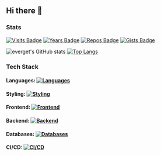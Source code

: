 ## Hi there 👋

<!--
**everget/everget** is a ✨ _special_ ✨ repository because its `README.md` (this file) appears on your GitHub profile.

Here are some ideas to get you started:

- 🔭 I’m currently working on ...
- 🌱 I’m currently learning ...
- 👯 I’m looking to collaborate on ...
- 🤔 I’m looking for help with ...
- 💬 Ask me about ...
- 📫 How to reach me: ...
- 😄 Pronouns: ...
- ⚡ Fun fact: ...
-->

### Stats

[![Visits Badge](https://badges.pufler.dev/visits/everget/everget)](https://badges.pufler.dev)
[![Years Badge](https://badges.pufler.dev/years/everget)](https://badges.pufler.dev)
[![Repos Badge](https://badges.pufler.dev/repos/everget)](https://badges.pufler.dev)
[![Gists Badge](https://badges.pufler.dev/gists/everget)](https://badges.pufler.dev)

![everget's GitHub stats](https://github-readme-stats.vercel.app/api?username=everget&show_icons=true&include_all_commits=true&show=issues,prs_merged,prs_merged_percentage&count_private=true&theme=dracula)
[![Top Langs](https://github-readme-stats.vercel.app/api/top-langs/?username=everget&layout=compact&theme=dracula)](https://github.com/everget/github-readme-stats)

### Tech Stack
#### Languages: [![Languages](https://skillicons.dev/icons?i=js,ts,coffeescript,python,ruby,lua,php,cs,java&theme=light)](https://skillicons.dev)
#### Styling: [![Styling](https://skillicons.dev/icons?i=sass,less,bootstrap,tailwind,mui&theme=light)](https://skillicons.dev)
#### Frontend: [![Frontend](https://skillicons.dev/icons?i=pnpm,bun,gulp,rollup,webpack,vite,react,angular,vue,redux,reactivex,apollo&theme=light)](https://skillicons.dev)
#### Backend: [![Backend](https://skillicons.dev/icons?i=nginx,nodejs,express,nextjs,prisma,graphql,apollo,rails,laravel&theme=light)](https://skillicons.dev)
#### Databases: [![Databases](https://skillicons.dev/icons?i=sqlite,mongodb,postgres,mysql,redis&theme=light)](https://skillicons.dev)
#### CI/CD: [![CI/CD](https://skillicons.dev/icons?i=git,github,gitlab,githubactions,jenkins,docker&theme=light)](https://skillicons.dev)
